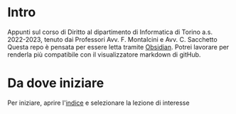 # Intro
Appunti sul corso di Diritto al dipartimento di Informatica di Torino a.s. 2022-2023, 
tenuto dai Professori Avv. F. Montalcini e Avv. C. Sacchetto
Questa repo è pensata per essere letta tramite [Obsidian](https://obsidian.md/).
Potrei lavorare per renderla più compatibile con il visualizzatore markdown di gitHub.
# Da dove iniziare
Per iniziare, aprire l'[indice](./Indice.md) e selezionare la lezione di interesse